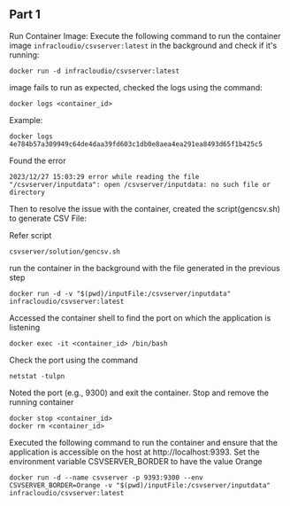 ## Part 1 ##
Run Container Image:
 Execute the following command to run the container image `infracloudio/csvserver:latest` in the background and check if it's running:

    docker run -d infracloudio/csvserver:latest

 image fails to run as expected, checked the logs using the command:

    docker logs <container_id>

Example:
     
    docker logs 4e784b57a309949c64de4daa39fd603c1db0e8aea4ea291ea8493d65f1b425c5

Found the error 
  
    2023/12/27 15:03:29 error while reading the file "/csvserver/inputdata": open /csvserver/inputdata: no such file or directory


Then to resolve the issue with the container, created the script(gencsv.sh) to generate CSV File:

Refer script

    csvserver/solution/gencsv.sh

 run the container in the background with the file generated in the previous step
 
    docker run -d -v "$(pwd)/inputFile:/csvserver/inputdata" infracloudio/csvserver:latest


Accessed the container shell to find the port on which the application is listening
  
    docker exec -it <container_id> /bin/bash
    
Check the port using the command

    netstat -tulpn
 
Noted the port (e.g., 9300) and exit the container. Stop and remove the running container
   
    docker stop <container_id>
    docker rm <container_id>

Executed the following command to run the container and ensure that the application is accessible on the host at http://localhost:9393. Set the environment variable CSVSERVER_BORDER to have the value Orange
      
    docker run -d --name csvserver -p 9393:9300 --env CSVSERVER_BORDER=Orange -v "$(pwd)/inputFile:/csvserver/inputdata" infracloudio/csvserver:latest



      
     


